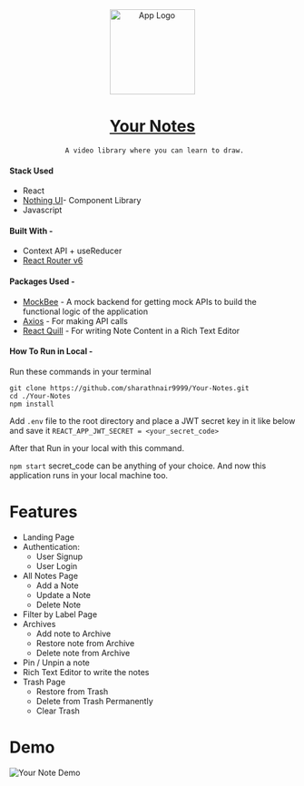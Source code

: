 
<div align="center">
  <img src="https://res.cloudinary.com/sharath-media-library/image/upload/v1649310087/note-app/notes_1_kxeots.png" width="150" title="App Logo">

   # [Your Notes](https://your-note-app.netlify.app/)
     A video library where you can learn to draw.
</div>

#### Stack Used

- React
- [Nothing UI](https://nothing-ui-library.netlify.app/)- Component Library
- Javascript

#### Built With -

- Context API + useReducer
- [React Router v6](https://reactrouter.com/docs/en/v6/getting-started/overview)

#### Packages Used - 
 - [MockBee](https://www.npmjs.com/package/create-mock-backend) - A mock backend for getting mock APIs to build the functional logic of the application
 - [Axios](https://www.npmjs.com/package/axios) - For making API calls
 - [React Quill](https://www.npmjs.com/package/react-quill) - For writing Note Content in a Rich Text Editor

#### How To Run in Local - 
Run these commands in your terminal
 ```
 git clone https://github.com/sharathnair9999/Your-Notes.git
 cd ./Your-Notes
 npm install
```

Add `.env` file to the root directory and place a JWT secret key in it like below and save it
`REACT_APP_JWT_SECRET = <your_secret_code>`

After that Run in your local with this command. 

`npm start`
secret_code can be anything of your choice. 
And now this application runs in your local machine too. 

# Features

- Landing Page
- Authentication: 
    - User Signup 
    - User Login
- All Notes Page
	- Add a Note
	- Update a Note
	- Delete Note
- Filter by Label Page
- Archives 
	- Add note to Archive
	- Restore note from Archive
	- Delete note from Archive
- Pin / Unpin a note
- Rich Text Editor to write the notes
- Trash Page
	- Restore from Trash
	- Delete from Trash Permanently
	- Clear Trash


# Demo
![Your Note Demo](https://res.cloudinary.com/sharath-media-library/image/upload/v1649313723/note-app/your-note-demo_1_xl9xel.gif "Your Note App Demo")
